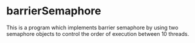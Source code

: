 # barrierSemaphore
This is a program which implements barrier semaphore by using two semaphore objects to control the order of execution between 10 threads.
